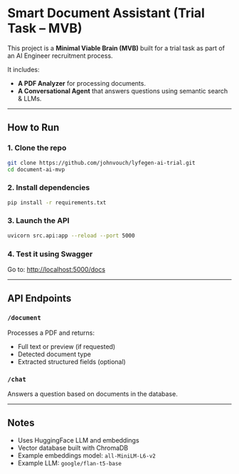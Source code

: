 
# Smart Document Assistant (Trial Task – MVB)

This project is a **Minimal Viable Brain (MVB)** built for a trial task as part of an AI Engineer recruitment process.

It includes:

- **A PDF Analyzer** for processing documents.
- **A Conversational Agent** that answers questions using semantic search & LLMs.

---

## How to Run

### 1. Clone the repo

```bash
git clone https://github.com/johnvouch/lyfegen-ai-trial.git
cd document-ai-mvp
```

### 2. Install dependencies

```bash
pip install -r requirements.txt
```

### 3. Launch the API

```bash
uvicorn src.api:app --reload --port 5000
```

### 4. Test it using Swagger

Go to: [http://localhost:5000/docs](http://localhost:5000/docs)

---

## API Endpoints

### `/document`
Processes a PDF and returns:
- Full text or preview (if requested)
- Detected document type
- Extracted structured fields (optional)

### `/chat`
Answers a question based on documents in the database.

---

## Notes

- Uses HuggingFace LLM and embeddings
- Vector database built with ChromaDB
- Example embeddings model: `all-MiniLM-L6-v2`
- Example LLM: `google/flan-t5-base`

